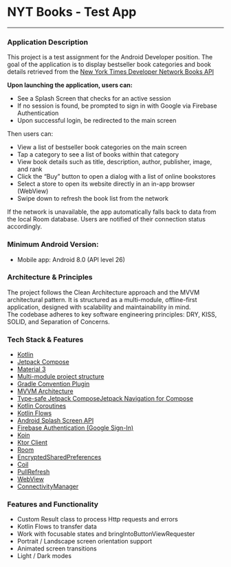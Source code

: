 # NYT Books - Test App

---

### Application Description

This project is a test assignment for the Android Developer position.
The goal of the application is to display bestseller book categories and book details retrieved from
the [New York Times Developer Network Books API](https://developer.nytimes.com/)

**Upon launching the application, users can:**

- See a Splash Screen that checks for an active session
- If no session is found, be prompted to sign in with Google via Firebase Authentication
- Upon successful login, be redirected to the main screen

Then users can:

- View a list of bestseller book categories on the main screen
- Tap a category to see a list of books within that category
- View book details such as title, description, author, publisher, image, and rank
- Click the “Buy” button to open a dialog with a list of online bookstores
- Select a store to open its website directly in an in-app browser (WebView)
- Swipe down to refresh the book list from the network

If the network is unavailable, the app automatically falls back to data from the local Room
database.
Users are notified of their connection status accordingly.

### Minimum Android Version:

- Mobile app: Android 8.0 (API level 26)

### Architecture & Principles

The project follows the Clean Architecture approach and the MVVM architectural pattern.
It is structured as a multi-module, offline-first application, designed with scalability and
maintainability in mind.  
The codebase adheres to key software engineering principles: DRY, KISS, SOLID, and Separation of
Concerns.

### Tech Stack & Features

- [Kotlin](https://kotlinlang.org/docs/android-overview.html#)
- [Jetpack Compose](https://developer.android.com/develop/ui/compose/documentation)
- [Material 3](https://developer.android.com/develop/ui/compose/designsystems/material3)
- [Multi-module project structure](https://developer.android.com/topic/modularization)
- [Gradle Convention Plugin](https://docs.gradle.org/current/userguide/plugins.html)
- [MVVM Architecture](https://developer.android.com/topic/architecture)
- [Type-safe Jetpack ComposeJetpack Navigation for Compose](https://developer.android.com/develop/ui/compose/navigation)
- [Kotlin Coroutines](https://kotlinlang.org/docs/coroutines-overview.html#)
- [Kotlin Flows](https://kotlinlang.org/api/kotlinx.coroutines/kotlinx-coroutines-core/kotlinx.coroutines.flow/-flow/#)
- [Android Splash Screen API](https://developer.android.com/develop/ui/views/launch/splash-screen)
- [Firebase Authentication (Google Sign-In)](https://firebase.google.com/docs/auth/android/google-signin)
- [Koin](https://insert-koin.io/docs/quickstart/android/)
- [Ktor Client](https://ktor.io/docs/welcome.html)
- [Room](https://developer.android.com/jetpack/androidx/releases/room)
- [EncryptedSharedPreferences](https://developer.android.com/reference/androidx/security/crypto/EncryptedSharedPreferences)
- [Coil](https://coil-kt.github.io/coil/)
- [PullRefresh](https://developer.android.com/develop/ui/compose/components/pull-to-refresh)
- [WebView](https://developer.android.com/develop/ui/views/layout/webapps/webview)
- [ConnectivityManager](https://developer.android.com/training/monitoring-device-state/connectivity-status-type)

### Features and Functionality

- Custom Result class to process Http requests and errors
- Kotlin Flows to transfer data
- Work with focusable states and bringIntoButtonViewRequester
- Portrait / Landscape screen orientation support
- Animated screen transitions
- Light / Dark modes

